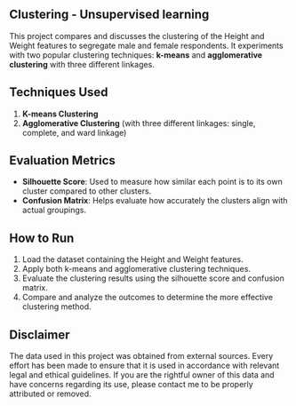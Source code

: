 ## Clustering - Unsupervised learning

This project compares and discusses the clustering of the Height and Weight features to segregate male and female respondents. It experiments with two popular clustering techniques: **k-means** and **agglomerative clustering** with three different linkages.

## Techniques Used
1. **K-means Clustering**
2. **Agglomerative Clustering** (with three different linkages: single, complete, and ward linkage)

## Evaluation Metrics
- **Silhouette Score**: Used to measure how similar each point is to its own cluster compared to other clusters.
- **Confusion Matrix**: Helps evaluate how accurately the clusters align with actual groupings.

## How to Run
1. Load the dataset containing the Height and Weight features.
2. Apply both k-means and agglomerative clustering techniques.
3. Evaluate the clustering results using the silhouette score and confusion matrix.
4. Compare and analyze the outcomes to determine the more effective clustering method.

## Disclaimer
The data used in this project was obtained from external sources. Every effort has been made to ensure that it is used in accordance with relevant legal and ethical guidelines. If you are the rightful owner of this data and have concerns regarding its use, please contact me to be properly attributed or removed.
